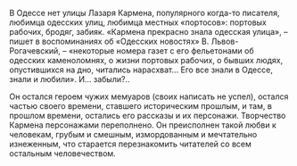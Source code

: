 <!--2017-01-04 13:39:27-->
В Одессе нет улицы Лазаря Кармена, популярного когда-то писателя, любимца одесских улиц, любимца местных «портосов»: портовых рабочих, бродяг, забияк. «Кармена прекрасно знала одесская улица», – пишет в воспоминаниях об «Одесских новостях» В. Львов-Рогачевский, – «некоторые номера газет с его фельетонами об одесских каменоломнях, о жизни портовых рабочих, о бывших людях, опустившихся на дно, читались нарасхват… Его все знали в Одессе, знали и любили». И… забыли?..

Он остался героем чужих мемуаров (своих написать не успел), остался частью своего времени, ставшего историческим прошлым, и там, в прошлом времени, остались его рассказы и их персонажи. Творчество Кармена персонажами переполнено. Он преисполнен такой любви к человекам, грубым и смешным, измордованным и мечтательно изнеженным, что старается перезнакомить читателей со всем остальным человечеством.